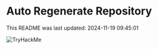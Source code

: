 # Auto Regenerate Repository

This README was last updated: 2024-11-19 09:45:01

 ![TryHackMe](https://tryhackme.com/badge/533634)